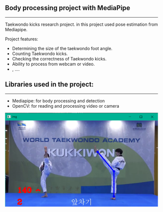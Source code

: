 ## Body processing project with MediaPipe

---

Taekwondo kicks research project.
in this project used pose estimation from Mediapipe.

Project features:
* Determining the size of the taekwondo foot angle.
* Counting Taekwondo kicks.
* Checking the correctness of Taekwondo kicks.
* Ability to process from webcam or video.
* , ....

## Libraries used in the project:

---

* Mediapipe: for body processing and detection
* OpenCV: for reading and processing video or camera

![img](assets/img.png)